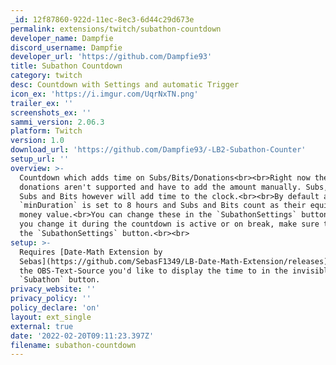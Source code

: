 ```yaml
---
_id: 12f87860-922d-11ec-8ec3-6d44c29d673e
permalink: extensions/twitch/subathon-countdown
developer_name: Dampfie
discord_username: Dampfie
developer_url: 'https://github.com/Dampfie93'
title: Subathon Countdown
category: twitch
desc: Countdown with Settings and automatic Trigger
icon_ex: 'https://i.imgur.com/UqrNxTN.png'
trailer_ex: ''
screenshots_ex: ''
sammi_version: 2.06.3
platform: Twitch
version: 1.0
download_url: 'https://github.com/Dampfie93/-LB2-Subathon-Counter'
setup_url: ''
overview: >-
  Countdown which adds time on Subs/Bits/Donations<br><br>Right now the
  donations aren't supported and have to add the amount manually. Subs, Gift
  Subs and Bits however will add time to the clock.<br><br>By default a
  `minDuration` is set to 8 hours and Subs and Bits count as their equivalent
  money value.<br>You can change these in the `SubathonSettings` button.<br>If
  you change it during the countdown is active or on break, make sure to press
  the `SubathonSettings` button.<br><br>
setup: >-
  Requires [Date-Math Extension by
  Sebas](https://github.com/SebasF1349/LB-Date-Math-Extension/releases)<br><br>Setup
  the OBS-Text-Source you'd like to display the time to in the invisible
  `Subathon` button.
privacy_website: ''
privacy_policy: ''
policy_declare: 'on'
layout: ext_single
external: true
date: '2022-02-20T09:11:23.397Z'
filename: subathon-countdown
---
```


